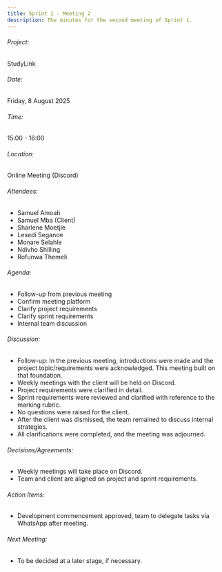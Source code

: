```yaml
---
title: Sprint 1 - Meeting 2
description: The minutes for the second meeting of Sprint 1.
---
```


###### Project:
StudyLink

###### Date:
Friday, 8 August 2025

###### Time:
15:00 - 16:00

###### Location:
Online Meeting (Discord)

###### Attendees:

- Samuel Amoah
- Samuel Mba (Client)
- Sharlene Moetjie
- Lesedi Seganoe
- Monare Selahle
- Ndivho Shilling
- Rofunwa Themeli

###### Agenda:

- Follow-up from previous meeting
- Confirm meeting platform
- Clarify project requirements
- Clarify sprint requirements
- Internal team discussion

###### Discussion:

- Follow-up: In the previous meeting, introductions were made and the project topic/requirements were acknowledged. This meeting built on that foundation.
- Weekly meetings with the client will be held on Discord.
- Project requirements were clarified in detail.
- Sprint requirements were reviewed and clarified with reference to the marking rubric.
- No questions were raised for the client.
- After the client was dismissed, the team remained to discuss internal strategies.
- All clarifications were completed, and the meeting was adjourned.

###### Decisions/Agreements:
- Weekly meetings will take place on Discord.
- Team and client are aligned on project and sprint requirements.

###### Action Items:

- Development commencement approved, team to delegate tasks via WhatsApp after meeting.

###### Next Meeting:
- To be decided at a later stage, if necessary.